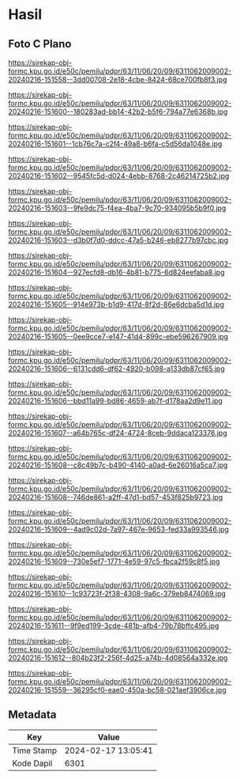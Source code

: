 # Hasil

## Foto C Plano

https://sirekap-obj-formc.kpu.go.id/e50c/pemilu/pdpr/63/11/06/20/09/6311062009002-20240216-151558--3dd00708-2e18-4cbe-8424-68ce700fb8f3.jpg

https://sirekap-obj-formc.kpu.go.id/e50c/pemilu/pdpr/63/11/06/20/09/6311062009002-20240216-151600--180283ad-bb14-42b2-b5f6-794a77e6368b.jpg

https://sirekap-obj-formc.kpu.go.id/e50c/pemilu/pdpr/63/11/06/20/09/6311062009002-20240216-151601--1cb76c7a-c2f4-49a8-b6fa-c5d56da1048e.jpg

https://sirekap-obj-formc.kpu.go.id/e50c/pemilu/pdpr/63/11/06/20/09/6311062009002-20240216-151602--9545fc5d-d024-4ebb-8768-2c46214725b2.jpg

https://sirekap-obj-formc.kpu.go.id/e50c/pemilu/pdpr/63/11/06/20/09/6311062009002-20240216-151603--9fe9dc75-f4ea-4ba7-9c70-934095b5b9f0.jpg

https://sirekap-obj-formc.kpu.go.id/e50c/pemilu/pdpr/63/11/06/20/09/6311062009002-20240216-151603--d3b0f7d0-ddcc-47a5-b246-eb8277b97cbc.jpg

https://sirekap-obj-formc.kpu.go.id/e50c/pemilu/pdpr/63/11/06/20/09/6311062009002-20240216-151604--927ecfd8-db16-4b81-b775-6d824eefaba8.jpg

https://sirekap-obj-formc.kpu.go.id/e50c/pemilu/pdpr/63/11/06/20/09/6311062009002-20240216-151605--914e973b-b1d9-417d-8f2d-86e6dcba5d1d.jpg

https://sirekap-obj-formc.kpu.go.id/e50c/pemilu/pdpr/63/11/06/20/09/6311062009002-20240216-151605--0ee9cce7-e147-41d4-899c-ebe596267909.jpg

https://sirekap-obj-formc.kpu.go.id/e50c/pemilu/pdpr/63/11/06/20/09/6311062009002-20240216-151606--6131cdd6-df62-4920-b098-a133db87cf65.jpg

https://sirekap-obj-formc.kpu.go.id/e50c/pemilu/pdpr/63/11/06/20/09/6311062009002-20240216-151606--bbd11a99-bd86-4659-ab7f-d178aa2d9e11.jpg

https://sirekap-obj-formc.kpu.go.id/e50c/pemilu/pdpr/63/11/06/20/09/6311062009002-20240216-151607--a64b765c-df24-4724-8ceb-9ddaca123376.jpg

https://sirekap-obj-formc.kpu.go.id/e50c/pemilu/pdpr/63/11/06/20/09/6311062009002-20240216-151608--c8c49b7c-b490-4140-a0ad-6e26016a5ca7.jpg

https://sirekap-obj-formc.kpu.go.id/e50c/pemilu/pdpr/63/11/06/20/09/6311062009002-20240216-151608--746de861-a2ff-47d1-bd57-453f825b9723.jpg

https://sirekap-obj-formc.kpu.go.id/e50c/pemilu/pdpr/63/11/06/20/09/6311062009002-20240216-151609--4ad9c02d-7a97-467e-9653-fed33a993546.jpg

https://sirekap-obj-formc.kpu.go.id/e50c/pemilu/pdpr/63/11/06/20/09/6311062009002-20240216-151609--730e5ef7-1771-4e59-97c5-fbca2f59c8f5.jpg

https://sirekap-obj-formc.kpu.go.id/e50c/pemilu/pdpr/63/11/06/20/09/6311062009002-20240216-151610--1c93723f-2f38-4308-9a6c-379eb8474069.jpg

https://sirekap-obj-formc.kpu.go.id/e50c/pemilu/pdpr/63/11/06/20/09/6311062009002-20240216-151611--9f9ed199-3cde-481b-afb4-79b78bffc495.jpg

https://sirekap-obj-formc.kpu.go.id/e50c/pemilu/pdpr/63/11/06/20/09/6311062009002-20240216-151612--804b23f2-256f-4d25-a74b-4d08564a332e.jpg

https://sirekap-obj-formc.kpu.go.id/e50c/pemilu/pdpr/63/11/06/20/09/6311062009002-20240216-151559--36295cf0-eae0-450a-bc58-021aef3906ce.jpg


## Metadata

| Key        | Value               |
| ---------- | ------------------- |
| Time Stamp | 2024-02-17 13:05:41 |
| Kode Dapil | 6301                |



